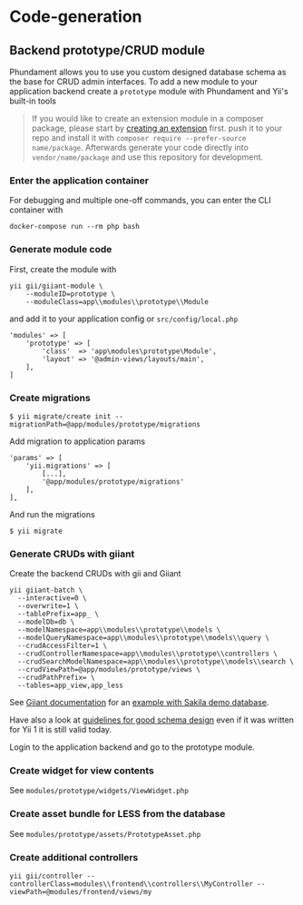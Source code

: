 Code-generation
===============

Backend prototype/CRUD module
-----------------------

Phundament allows you to use you custom designed database schema as the base for CRUD admin interfaces.
To add a new module to your application backend create a `prototype` module with Phundament and Yii's built-in tools

> If you would like to create an extension module in a composer package, please start by 
> [creating an extension](44-extension-development.md) first.
> push it to your repo and install it with `composer require --prefer-source name/package`. 
> Afterwards generate your code directly into `vendor/name/package` and use this repository for development.

### Enter the application container

For debugging and multiple one-off commands, you can enter the CLI container with

    docker-compose run --rm php bash

### Generate module code

First, create the module with

    yii gii/giiant-module \
        --moduleID=prototype \
        --moduleClass=app\\modules\\prototype\\Module

and add it to your application config or `src/config/local.php`

    'modules' => [
        'prototype' => [
            'class'  => 'app\modules\prototype\Module',
            'layout' => '@admin-views/layouts/main',
        ],
    ]

### Create migrations

	$ yii migrate/create init --migrationPath=@app/modules/prototype/migrations

Add migration to application params

    'params' => [
        'yii.migrations' => [
            [...],
            '@app/modules/prototype/migrations'
        ],
    ],

And run the migrations
    
    $ yii migrate


### Generate CRUDs with giiant 

Create the backend CRUDs with gii and Giiant

    yii giiant-batch \
      --interactive=0 \
      --overwrite=1 \
      --tablePrefix=app_ \
      --modelDb=db \
      --modelNamespace=app\\modules\\prototype\\models \
      --modelQueryNamespace=app\\modules\\prototype\\models\\query \
      --crudAccessFilter=1 \
      --crudControllerNamespace=app\\modules\\prototype\\controllers \
      --crudSearchModelNamespace=app\\modules\\prototype\\models\\search \
      --crudViewPath=@app/modules/prototype/views \
      --crudPathPrefix= \
      --tables=app_view,app_less

See [Giiant documentation](https://github.com/schmunk42/yii2-giiant/blob/master/README.md) for an [example with Sakila demo database](https://github.com/schmunk42/yii2-giiant/blob/master/docs/generate-sakila-backend.md).

Have also a look at [guidelines for good schema design](http://www.yiiframework.com/wiki/227/guidelines-for-good-schema-design/)
even if it was written for Yii 1 it is still valid today. 

Login to the application backend and go to the prototype module.

### Create widget for view contents

See `modules/prototype/widgets/ViewWidget.php`

### Create asset bundle for LESS from the database

See `modules/prototype/assets/PrototypeAsset.php`


### Create additional controllers

    yii gii/controller --controllerClass=modules\\frontend\\controllers\\MyController --viewPath=@modules/frontend/views/my

